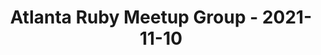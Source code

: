 ---
layout: post
title: Atlanta Ruby Meetup Group - 2021-11-10
datetime: '2021-11-10T18:30:00-05:00'
name: Atlanta Ruby Meetup Group
external_url: https://www.meetup.com/atlantaruby/events/281062618/
online_event: true
year_month: 2021-11
---
